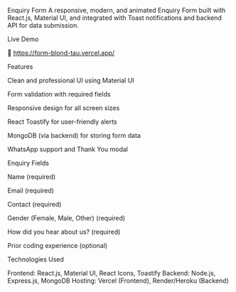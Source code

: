  Enquiry Form
A responsive, modern, and animated Enquiry Form built with React.js, Material UI, and integrated with Toast notifications and backend API for data submission.

Live Demo

🔗 https://form-blond-tau.vercel.app/

Features

Clean and professional UI using Material UI

Form validation with required fields

Responsive design for all screen sizes

React Toastify for user-friendly alerts

MongoDB (via backend) for storing form data

WhatsApp support and Thank You modal


 Enquiry Fields
 
Name (required)

Email (required)

Contact (required)

Gender (Female, Male, Other) (required)

How did you hear about us? (required)

Prior coding experience (optional)

Technologies Used

Frontend: React.js, Material UI, React Icons, Toastify
Backend: Node.js, Express.js, MongoDB
Hosting: Vercel (Frontend), Render/Heroku (Backend)
